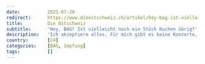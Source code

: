 ```yaml
---
date:          2021-07-20
redirect:      https://www.dieostschweiz.ch/artikel/hey-bag-ist-vielleicht-noch-ein-stueck-kuchen-uebrig-DvjEVdq
title:         Die Ostschweiz
subtitle:      'Hey, BAG! Ist vielleicht noch ein Stück Kuchen übrig?'
description:   'Ich akzeptiere alles. Für mich gibt es keine Konzerte, kein Theater, keine Auslandreisen. Ich kann damit leben. Aber wenn ich keinen Kuchen kriege, werde ich wütend. So richtig. Vor allem, wenn er pink ist und aussieht, als hätte ihn ein Einhorn ausgeschieden. Ich. Will. Meinen. Kuchen!'
country:       [CH]
categories:    [BAG, Impfung]
tags:          []
---
```

